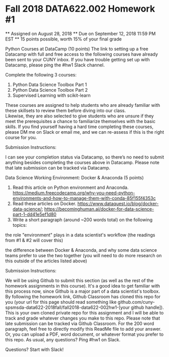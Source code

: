 # Fall 2018 DATA622.002 Homework #1

** Assigned on August 28, 2018
** Due on September 12, 2018 11:59 PM EST
** 15 points possible, worth 15% of your final grade

Python Courses at DataCamp (10 points)
The link to setting up a free Datacamp with full and free access to 
the following courses have already been sent to your CUNY inbox.  If you
have trouble getting set up with Datacamp, please ping the #hw1 Slack 
channel.

Complete the following 3 courses:
1. Python Data Science Toolbox Part 1
2. Python Data Science Toolbox Part 2
3. Supervised Learning with scikit-learn

These courses are assigned to help students who are already familiar 
with these skillsets to review them before diving into our class.  
Likewise, they are also selected to give students who are unsure if they
 meet the prerequisites a chance to familiarize themselves with the 
basic skills.  If you find yourself having a hard time completing these 
courses, please DM me on Slack or email me, and we can re-assess if this
 is the right course for you.

Submission Instructions:

I can see your completion status via Datacamp, so there’s no need to 
submit anything besides completing the courses above in Datacamp.
Please note that late submission can be tracked via Datacamp.

Data Science Working Environment: Docker & Anaconda (5 points)

1. Read this article on Python environment and Anaconda. https://medium.freecodecamp.org/why-you-need-python-environments-and-how-to-manage-them-with-conda-85f155f4353c
2. Read these articles on Docker. https://www.dataquest.io/blog/docker-data-science/; https://becominghuman.ai/docker-for-data-science-part-1-dd41e5ef1d80
3. Write a short paragraph (around ~200 words total) on the following topics:

the role "environment" plays in a data scientist's workflow (the readings from #1 & #2 will cover this)

the difference between Docker & Anaconda, and why some data 
science teams prefer to use the two together (you will need to do more 
research on this outside of the articles listed above)

Submission Instructions:

We will be using Github to submit this section (as well as the rest 
of the homework assignments in this course).  It's a good idea to get 
familiar with this process now, since Github is a major part of a data 
scientist's toolbox.  By following the homework link, Github Classroom 
has cloned this repo for you (your url for this page should read 
something like 
github.com/cuny-spsmsda-data622-2018fall/fall2018-data622-002hw1-[your 
github handle]).  This is your own cloned private repo for this 
assignment and I will be able to track and grade whatever changes you 
make to this repo.  Please note that late submission can be tracked via 
Github Classroom.  For the 200 word paragraph, feel free to directly 
modify this ReadMe file to add your answer.  Or, you can upload a PDF, 
word document, or whatever format you prefer to this repo.  As usual, 
any questions?  Ping #hw1 on Slack.


Questions?  Start with Slack!

